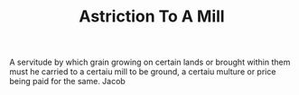 ---
title: Astriction To A Mill
letter: A
permalink: "/definitions/astriction-to-a-mill.html"
body: A servitude by which grain growing on certain lands or brought within them must
  he carried to a certaiu mill to be ground, a certaiu multure or price being paid
  for the same. Jacob
published_at: '2018-07-07'
layout: post
---